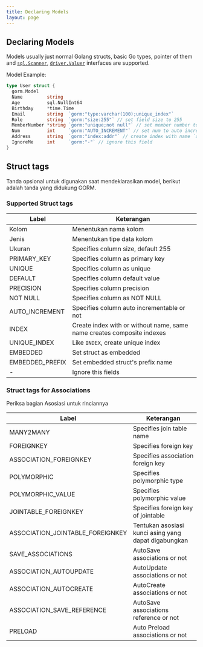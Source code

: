 ```yaml
---
title: Declaring Models
layout: page
---
```

## Declaring Models

Models usually just normal Golang structs, basic Go types, pointer of them and [`sql.Scanner`](https://golang.org/pkg/database/sql/#Scanner), [`driver.Valuer`](https://golang.org/pkg/database/sql/driver/#Valuer) interfaces are supported.

Model Example:

```go
type User struct {
  gorm.Model
  Name         string
  Age          sql.NullInt64
  Birthday     *time.Time
  Email        string  `gorm:"type:varchar(100);unique_index"`
  Role         string  `gorm:"size:255"` // set field size to 255
  MemberNumber *string `gorm:"unique;not null"` // set member number to unique and not null
  Num          int     `gorm:"AUTO_INCREMENT"` // set num to auto incrementable
  Address      string  `gorm:"index:addr"` // create index with name `addr` for address
  IgnoreMe     int     `gorm:"-"` // ignore this field
}
```

## Struct tags

Tanda opsional untuk digunakan saat mendeklarasikan model, berikut adalah tanda yang didukung GORM.

### Supported Struct tags

| Label           | Keterangan                                                             |
| --------------- | ---------------------------------------------------------------------- |
| Kolom           | Menentukan nama kolom                                                  |
| Jenis           | Menentukan tipe data kolom                                             |
| Ukuran          | Specifies column size, default 255                                     |
| PRIMARY_KEY     | Specifies column as primary key                                        |
| UNIQUE          | Specifies column as unique                                             |
| DEFAULT         | Specifies column default value                                         |
| PRECISION       | Specifies column precision                                             |
| NOT NULL        | Specifies column as NOT NULL                                           |
| AUTO_INCREMENT  | Specifies column auto incrementable or not                             |
| INDEX           | Create index with or without name, same name creates composite indexes |
| UNIQUE_INDEX    | Like `INDEX`, create unique index                                      |
| EMBEDDED        | Set struct as embedded                                                 |
| EMBEDDED_PREFIX | Set embedded struct's prefix name                                      |
| -               | Ignore this fields                                                     |

### Struct tags for Associations

Periksa bagian Asosiasi untuk rinciannya

| Label                              | Keterangan                                           |
| ---------------------------------- | ---------------------------------------------------- |
| MANY2MANY                          | Specifies join table name                            |
| FOREIGNKEY                         | Specifies foreign key                                |
| ASSOCIATION_FOREIGNKEY             | Specifies association foreign key                    |
| POLYMORPHIC                        | Specifies polymorphic type                           |
| POLYMORPHIC_VALUE                  | Specifies polymorphic value                          |
| JOINTABLE_FOREIGNKEY               | Specifies foreign key of jointable                   |
| ASSOCIATION_JOINTABLE_FOREIGNKEY | Tentukan asosiasi kunci asing yang dapat digabungkan |
| SAVE_ASSOCIATIONS                  | AutoSave associations or not                         |
| ASSOCIATION_AUTOUPDATE             | AutoUpdate associations or not                       |
| ASSOCIATION_AUTOCREATE             | AutoCreate associations or not                       |
| ASSOCIATION_SAVE_REFERENCE       | AutoSave associations reference or not               |
| PRELOAD                            | Auto Preload associations or not                     |